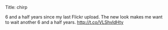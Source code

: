 Title: chirp

6 and a half years since my last Flickr upload. The new look makes me want to wait another 6 and a half years. <a href="http://t.co/VLShvldHty">http://t.co/VLShvldHty</a>
